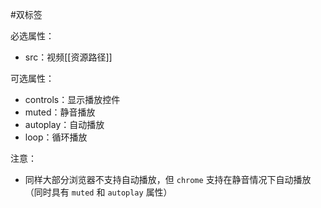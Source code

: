 #双标签 

必选属性：
- src：视频[[资源路径]]

可选属性：
- controls：显示播放控件
- muted：静音播放
- autoplay：自动播放
- loop：循环播放

注意：
- 同样大部分浏览器不支持自动播放，但 `chrome` 支持在静音情况下自动播放（同时具有 `muted` 和 `autoplay` 属性）